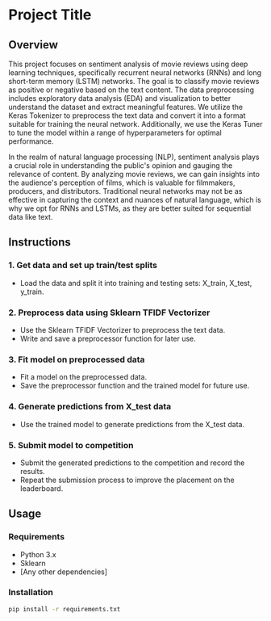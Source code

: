 # Project Title

## Overview

This project focuses on sentiment analysis of movie reviews using deep learning techniques, specifically recurrent neural networks (RNNs) and long short-term memory (LSTM) networks. The goal is to classify movie reviews as positive or negative based on the text content. The data preprocessing includes exploratory data analysis (EDA) and visualization to better understand the dataset and extract meaningful features. We utilize the Keras Tokenizer to preprocess the text data and convert it into a format suitable for training the neural network. Additionally, we use the Keras Tuner to tune the model within a range of hyperparameters for optimal performance.

In the realm of natural language processing (NLP), sentiment analysis plays a crucial role in understanding the public's opinion and gauging the relevance of content. By analyzing movie reviews, we can gain insights into the audience's perception of films, which is valuable for filmmakers, producers, and distributors. Traditional neural networks may not be as effective in capturing the context and nuances of natural language, which is why we opt for RNNs and LSTMs, as they are better suited for sequential data like text.
## Instructions

### 1. Get data and set up train/test splits
- Load the data and split it into training and testing sets: X_train, X_test, y_train.

### 2. Preprocess data using Sklearn TFIDF Vectorizer
- Use the Sklearn TFIDF Vectorizer to preprocess the text data.
- Write and save a preprocessor function for later use.

### 3. Fit model on preprocessed data
- Fit a model on the preprocessed data.
- Save the preprocessor function and the trained model for future use.

### 4. Generate predictions from X_test data
- Use the trained model to generate predictions from the X_test data.

### 5. Submit model to competition
- Submit the generated predictions to the competition and record the results.
- Repeat the submission process to improve the placement on the leaderboard.

## Usage

### Requirements
- Python 3.x
- Sklearn
- [Any other dependencies]

### Installation
```bash
pip install -r requirements.txt
